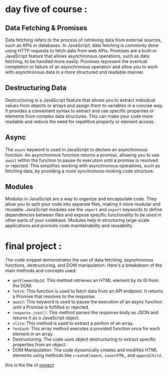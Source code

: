 # day five of course :
## Data Fetching & Promises

Data fetching refers to the process of retrieving data from external sources, such as APIs or databases. In JavaScript, data fetching is commonly done using HTTP requests to fetch data from web APIs. Promises are a built-in JavaScript feature that allows asynchronous operations, such as data fetching, to be handled more easily. Promises represent the eventual completion or failure of an asynchronous operation and allow you to work with asynchronous data in a more structured and readable manner.

## Destructuring Data

Destructuring is a JavaScript feature that allows you to extract individual values from objects or arrays and assign them to variables in a concise way. It provides a convenient syntax to extract and use specific properties or elements from complex data structures. This can make your code more readable and reduce the need for repetitive property or element access.

## Async

The `async` keyword is used in JavaScript to declare an asynchronous function. An asynchronous function returns a promise, allowing you to use `await` within the function to pause its execution until a promise is resolved or rejected. This simplifies working with asynchronous operations, such as fetching data, by providing a more synchronous-looking code structure.

## Modules

Modules in JavaScript are a way to organize and encapsulate code. They allow you to split your code into separate files, making it more modular and reusable. JavaScript modules use the `import` and `export` keywords to define dependencies between files and expose specific functionality to be used in other parts of your codebase. Modules help in structuring large-scale applications and promote code maintainability and reusability.


# final project :
The code snippet demonstrates the use of data fetching, asynchronous functions, destructuring, and DOM manipulation. Here's a breakdown of the main methods and concepts used:

- `getElementById`: This method retrieves an HTML element by its ID from the DOM.
- `fetch`: This function is used to fetch data from an API endpoint. It returns a Promise that resolves to the response.
- `await`: This keyword is used to pause the execution of an async function until a Promise is fulfilled or rejected.
- `response.json()`: This method parses the response body as JSON and returns it as a JavaScript object.
- `slice`: This method is used to extract a portion of an array.
- `forEach`: This array method executes a provided function once for each element in an array.
- Destructuring: The code uses object destructuring to extract specific properties from an object.
- DOM Manipulation: The code dynamically creates and modifies HTML elements using methods like `createElement`, `innerHTML`, and `appendChild`.

this is the file of [project](https://github.com/firaskhalayleh-it/finalProjectFirstCourse)


